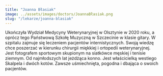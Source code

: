 ```yaml
---
title: "Joanna Błasiak"
image: ../assets/images/doctors/JoannaBłasiak.png
slug: "/lekarze/joanna-blasiak"
---
```


Ukończyła Wydział Medycyny Weterynaryjnej w Olsztynie w 2020 roku, a oprócz tego Państwową Szkołę Muzyczną w Szczecinie w klasie gitary. W szpitalu zajmuje się leczeniem pacjentów internistycznych. Swoją wiedzę chce poszerzać w kierunku chirurgii miękkiej i ortopedii weterynaryjnej. Jest fotografem sportowym skupionym na siatkówce męskiej i tenisie ziemnym. Od najmłodszych lat jeżdżąca konno. Jest właścicielką westiego Skalpela i dwóch kotów. Zawsze uśmiechnięta, pogodna i dbająca o swoich pacjentów.
